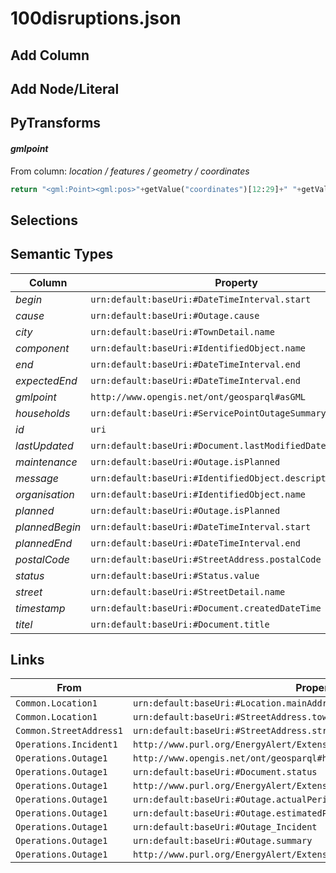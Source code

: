 # 100disruptions.json

## Add Column

## Add Node/Literal

## PyTransforms
#### _gmlpoint_
From column: _location / features / geometry / coordinates_
``` python
return "<gml:Point><gml:pos>"+getValue("coordinates")[12:29]+" "+getValue("coordinates")[31+12:48+12]+"</gml:pos></gml:Point>"
```


## Selections

## Semantic Types
| Column | Property | Class |
|  ----- | -------- | ----- |
| _begin_ | `urn:default:baseUri:#DateTimeInterval.start` | `Domain.DateTimeInterval1`|
| _cause_ | `urn:default:baseUri:#Outage.cause` | `Operations.Outage1`|
| _city_ | `urn:default:baseUri:#TownDetail.name` | `Common.TownDetail1`|
| _component_ | `urn:default:baseUri:#IdentifiedObject.name` | `Core.Equipment1`|
| _end_ | `urn:default:baseUri:#DateTimeInterval.end` | `Domain.DateTimeInterval1`|
| _expectedEnd_ | `urn:default:baseUri:#DateTimeInterval.end` | `Domain.DateTimeInterval2`|
| _gmlpoint_ | `http://www.opengis.net/ont/geosparql#asGML` | `Point1`|
| _households_ | `urn:default:baseUri:#ServicePointOutageSummary.totalCount` | `Operations.ServicePointOutageSummary1`|
| _id_ | `uri` | `Operations.Outage1`|
| _lastUpdated_ | `urn:default:baseUri:#Document.lastModifiedDateTime` | `Operations.Outage1`|
| _maintenance_ | `urn:default:baseUri:#Outage.isPlanned` | `Operations.Outage1`|
| _message_ | `urn:default:baseUri:#IdentifiedObject.description` | `Operations.Outage1`|
| _organisation_ | `urn:default:baseUri:#IdentifiedObject.name` | `PaymentMetering.ServiceSupplier1`|
| _planned_ | `urn:default:baseUri:#Outage.isPlanned` | `Operations.Outage1`|
| _plannedBegin_ | `urn:default:baseUri:#DateTimeInterval.start` | `Domain.DateTimeInterval2`|
| _plannedEnd_ | `urn:default:baseUri:#DateTimeInterval.end` | `Domain.DateTimeInterval2`|
| _postalCode_ | `urn:default:baseUri:#StreetAddress.postalCode` | `Common.StreetAddress1`|
| _status_ | `urn:default:baseUri:#Status.value` | `Common.Status1`|
| _street_ | `urn:default:baseUri:#StreetDetail.name` | `Common.StreetDetail1`|
| _timestamp_ | `urn:default:baseUri:#Document.createdDateTime` | `Operations.Outage1`|
| _titel_ | `urn:default:baseUri:#Document.title` | `Operations.Outage1`|


## Links
| From | Property | To |
|  --- | -------- | ---|
| `Common.Location1` | `urn:default:baseUri:#Location.mainAddress` | `Common.StreetAddress1`|
| `Common.Location1` | `urn:default:baseUri:#StreetAddress.townDetail` | `Common.TownDetail1`|
| `Common.StreetAddress1` | `urn:default:baseUri:#StreetAddress.streetDetail` | `Common.StreetDetail1`|
| `Operations.Incident1` | `http://www.purl.org/EnergyAlert/ExtensionOntology#Incident_Location` | `Common.Location1`|
| `Operations.Outage1` | `http://www.opengis.net/ont/geosparql#hasGeometry` | `Point1`|
| `Operations.Outage1` | `urn:default:baseUri:#Document.status` | `Common.Status1`|
| `Operations.Outage1` | `http://www.purl.org/EnergyAlert/ExtensionOntology#Outage_Equipments` | `Core.Equipment1`|
| `Operations.Outage1` | `urn:default:baseUri:#Outage.actualPeriod` | `Domain.DateTimeInterval1`|
| `Operations.Outage1` | `urn:default:baseUri:#Outage.estimatedPeriod` | `Domain.DateTimeInterval2`|
| `Operations.Outage1` | `urn:default:baseUri:#Outage_Incident` | `Operations.Incident1`|
| `Operations.Outage1` | `urn:default:baseUri:#Outage.summary` | `Operations.ServicePointOutageSummary1`|
| `Operations.Outage1` | `http://www.purl.org/EnergyAlert/ExtensionOntology#Outage_ServiceSupplier` | `PaymentMetering.ServiceSupplier1`|
